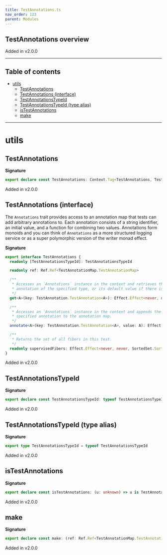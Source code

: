 ```yaml
---
title: TestAnnotations.ts
nav_order: 123
parent: Modules
---
```


## TestAnnotations overview

Added in v2.0.0

---

<h2 class="text-delta">Table of contents</h2>

- [utils](#utils)
  - [TestAnnotations](#testannotations)
  - [TestAnnotations (interface)](#testannotations-interface)
  - [TestAnnotationsTypeId](#testannotationstypeid)
  - [TestAnnotationsTypeId (type alias)](#testannotationstypeid-type-alias)
  - [isTestAnnotations](#istestannotations)
  - [make](#make)

---

# utils

## TestAnnotations

**Signature**

```ts
export declare const TestAnnotations: Context.Tag<TestAnnotations, TestAnnotations>
```

Added in v2.0.0

## TestAnnotations (interface)

The `Annotations` trait provides access to an annotation map that tests can
add arbitrary annotations to. Each annotation consists of a string
identifier, an initial value, and a function for combining two values.
Annotations form monoids and you can think of `Annotations` as a more
structured logging service or as a super polymorphic version of the writer
monad effect.

**Signature**

```ts
export interface TestAnnotations {
  readonly [TestAnnotationsTypeId]: TestAnnotationsTypeId

  readonly ref: Ref.Ref<TestAnnotationMap.TestAnnotationMap>

  /**
   * Accesses an `Annotations` instance in the context and retrieves the
   * annotation of the specified type, or its default value if there is none.
   */
  get<A>(key: TestAnnotation.TestAnnotation<A>): Effect.Effect<never, never, A>

  /**
   * Accesses an `Annotations` instance in the context and appends the
   * specified annotation to the annotation map.
   */
  annotate<A>(key: TestAnnotation.TestAnnotation<A>, value: A): Effect.Effect<never, never, void>

  /**
   * Returns the set of all fibers in this test.
   */
  readonly supervisedFibers: Effect.Effect<never, never, SortedSet.SortedSet<Fiber.RuntimeFiber<unknown, unknown>>>
}
```

Added in v2.0.0

## TestAnnotationsTypeId

**Signature**

```ts
export declare const TestAnnotationsTypeId: typeof TestAnnotationsTypeId
```

Added in v2.0.0

## TestAnnotationsTypeId (type alias)

**Signature**

```ts
export type TestAnnotationsTypeId = typeof TestAnnotationsTypeId
```

Added in v2.0.0

## isTestAnnotations

**Signature**

```ts
export declare const isTestAnnotations: (u: unknown) => u is TestAnnotations
```

Added in v2.0.0

## make

**Signature**

```ts
export declare const make: (ref: Ref.Ref<TestAnnotationMap.TestAnnotationMap>) => TestAnnotations
```

Added in v2.0.0
